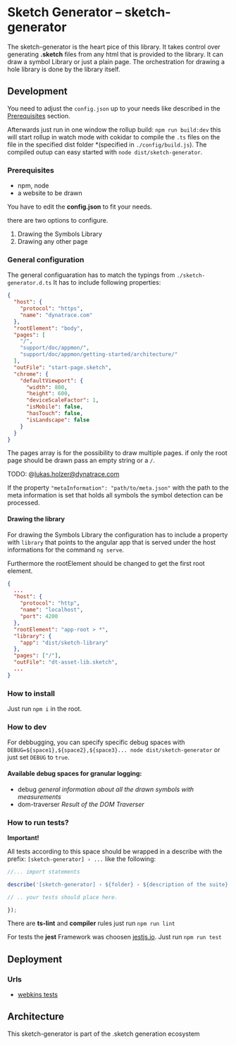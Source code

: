# Sketch Generator – sketch-generator

The sketch-generator is the heart pice of this library. It takes control over generating **.sketch** files from any html that is provided to the library. It can draw a symbol Library or just a plain page. The orchestration for drawing a hole library is done by the library itself.

## Development

You need to adjust the `config.json` up to your needs like described in the [Prerequisites](#Prerequisites) section.

Afterwards just run in one window the rollup build: `npm run build:dev` this will start rollup in watch mode
with cokidar to compile the `.ts` files on the file in the specified dist folder *(specified in `./config/build.js`).
The compiled outup can easy started with `node dist/sketch-generator`.

### Prerequisites

* npm, node
* a website to be drawn

You have to edit the **config.json** to fit your needs.

there are two options to configure.

1. Drawing the Symbols Library
2. Drawing any other page

### General configuration

The general configuaration has to match the typings from `./sketch-generator.d.ts`
It has to include following properties:

```json
{
  "host": {
    "protocol": "https",
    "name": "dynatrace.com"
  },
  "rootElement": "body",
  "pages": [
    "/",
    "support/doc/appmon/",
    "support/doc/appmon/getting-started/architecture/"
  ],
  "outFile": "start-page.sketch",
  "chrome": {
    "defaultViewport": {
      "width": 800,
      "height": 600,
      "deviceScaleFactor": 1,
      "isMobile": false,
      "hasTouch": false,
      "isLandscape": false
    }
  }
}
```

The pages array is for the possibility to draw multiple pages. if only the root page should be drawn pass an empty string or a `/`.

TODO: @lukas.holzer@dynatrace.com

If the property `"metaInformation": "path/to/meta.json"` with the path to the meta information is set that holds all symbols the symbol detection can be processed.

#### Drawing the library

For drawing the Symbols Library the configuration has to include a property with `library` that points to the angular app that is served under the host informations for the command `ng serve`.

Furthermore the rootElement should be changed to get the first root element.

```json
{
  ...
  "host": {
    "protocol": "http",
    "name": "localhost",
    "port": 4200
  },
  "rootElement": "app-root > *",
  "library": {
    "app": "dist/sketch-library"
  },
  "pages": ["/"],
  "outFile": "dt-asset-lib.sketch",
  ...
}
```

### How to install

Just run `npm i` in the root.

### How to dev

For debbugging, you can specify specific debug spaces with `DEBUG=${space1},${space2},${space3}... node dist/sketch-generator`
or just set `DEBUG` to `true`.

#### Available debug spaces for granular logging:

* debug *general information about all the drawn symbols with measurements*
* dom-traverser *Result of the DOM Traverser*

### How to run tests?

**Important!**

All tests according to this space should be wrapped in a describe with the prefix: `[sketch-generator] › ...` like the following:

```typescript
//... import statements

describe('[sketch-generator] › ${folder} › ${description of the suite}', () => {

// .. your tests should place here.

});
```

There are **ts-lint** and **compiler** rules just run `npm run lint`

For tests the **jest** Framework was choosen [jestjs.io](https://jestjs.io/).
Just run `npm run test`

## Deployment

### Urls

* [webkins tests](https://webkins.lab.dynatrace.org/job/barista/job/sketch-generator/)

## Architecture

This sketch-generator is part of the .sketch generation ecosystem
